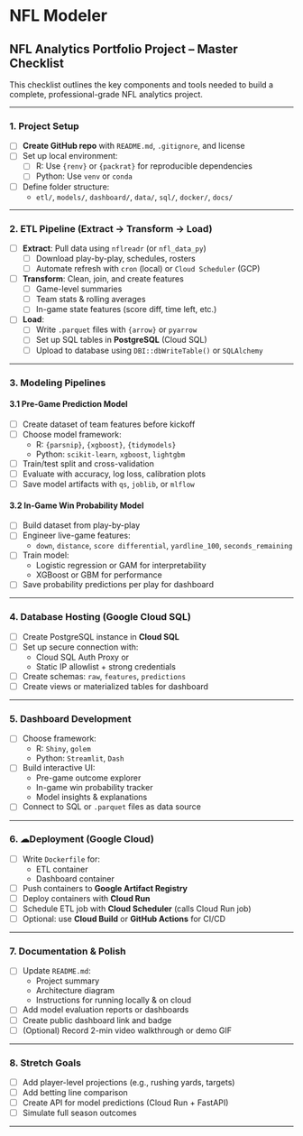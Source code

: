 # NFL Modeler

## NFL Analytics Portfolio Project – Master Checklist

This checklist outlines the key components and tools needed to build a complete, professional-grade NFL analytics project.

---

### 1. Project Setup
- [ ] **Create GitHub repo** with `README.md`, `.gitignore`, and license
- [ ] Set up local environment:
  - [ ] R: Use `{renv}` or `{packrat}` for reproducible dependencies
  - [ ] Python: Use `venv` or `conda`
- [ ] Define folder structure:
  - `etl/`, `models/`, `dashboard/`, `data/`, `sql/`, `docker/`, `docs/`

---

### 2. ETL Pipeline (Extract → Transform → Load)
- [ ] **Extract**: Pull data using `nflreadr` (or `nfl_data_py`)
  - [ ] Download play-by-play, schedules, rosters
  - [ ] Automate refresh with `cron` (local) or `Cloud Scheduler` (GCP)
- [ ] **Transform**: Clean, join, and create features
  - [ ] Game-level summaries
  - [ ] Team stats & rolling averages
  - [ ] In-game state features (score diff, time left, etc.)
- [ ] **Load**:
  - [ ] Write `.parquet` files with `{arrow}` or `pyarrow`
  - [ ] Set up SQL tables in **PostgreSQL** (Cloud SQL)
  - [ ] Upload to database using `DBI::dbWriteTable()` or `SQLAlchemy`

---

### 3. Modeling Pipelines
#### 3.1 Pre-Game Prediction Model
- [ ] Create dataset of team features before kickoff
- [ ] Choose model framework:
  - R: `{parsnip}`, `{xgboost}`, `{tidymodels}`
  - Python: `scikit-learn`, `xgboost`, `lightgbm`
- [ ] Train/test split and cross-validation
- [ ] Evaluate with accuracy, log loss, calibration plots
- [ ] Save model artifacts with `qs`, `joblib`, or `mlflow`

#### 3.2 In-Game Win Probability Model
- [ ] Build dataset from play-by-play
- [ ] Engineer live-game features:
  - `down`, `distance`, `score differential`, `yardline_100`, `seconds_remaining`
- [ ] Train model:
  - Logistic regression or GAM for interpretability
  - XGBoost or GBM for performance
- [ ] Save probability predictions per play for dashboard

---

### 4. Database Hosting (Google Cloud SQL)
- [ ] Create PostgreSQL instance in **Cloud SQL**
- [ ] Set up secure connection with:
  - Cloud SQL Auth Proxy or
  - Static IP allowlist + strong credentials
- [ ] Create schemas: `raw`, `features`, `predictions`
- [ ] Create views or materialized tables for dashboard

---

### 5. Dashboard Development
- [ ] Choose framework:
  - R: `Shiny`, `golem`
  - Python: `Streamlit`, `Dash`
- [ ] Build interactive UI:
  - Pre-game outcome explorer
  - In-game win probability tracker
  - Model insights & explanations
- [ ] Connect to SQL or `.parquet` files as data source

---

### 6. ☁Deployment (Google Cloud)
- [ ] Write `Dockerfile` for:
  - ETL container
  - Dashboard container
- [ ] Push containers to **Google Artifact Registry**
- [ ] Deploy containers with **Cloud Run**
- [ ] Schedule ETL job with **Cloud Scheduler** (calls Cloud Run job)
- [ ] Optional: use **Cloud Build** or **GitHub Actions** for CI/CD

---

### 7. Documentation & Polish
- [ ] Update `README.md`:
  - Project summary
  - Architecture diagram
  - Instructions for running locally & on cloud
- [ ] Add model evaluation reports or dashboards
- [ ] Create public dashboard link and badge
- [ ] (Optional) Record 2-min video walkthrough or demo GIF

---

### 8. Stretch Goals
- [ ] Add player-level projections (e.g., rushing yards, targets)
- [ ] Add betting line comparison
- [ ] Create API for model predictions (Cloud Run + FastAPI)
- [ ] Simulate full season outcomes

---


